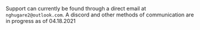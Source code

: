 Support can currently be found through a direct email at `nghugare2@outlook.com`. A discord and other methods of communication are in progress as of 04.18.2021
